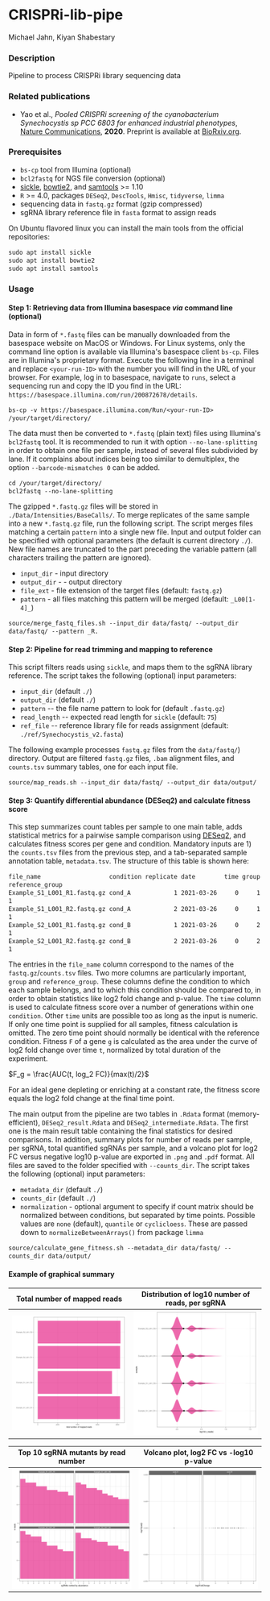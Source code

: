 CRISPRi-lib-pipe
================================
Michael Jahn, Kiyan Shabestary

### Description

Pipeline to process CRISPRi library sequencing data

### Related publications

- Yao et al., *Pooled CRISPRi screening of the cyanobacterium Synechocystis sp PCC 6803 for enhanced industrial phenotypes*, [Nature Communications](https://www.nature.com/articles/s41467-020-15491-7), **2020**. Preprint is available at [BioRxiv.org](https://www.biorxiv.org/content/10.1101/823534v2).

### Prerequisites

- `bs-cp` tool from Illumina (optional)
- `bcl2fastq` for NGS file conversion (optional)
- [sickle](https://github.com/najoshi/sickle),
  [bowtie2](http://bowtie-bio.sourceforge.net/bowtie2/index.shtml), 
  and [samtools](http://www.htslib.org/doc/) >= 1.10
- `R` >= 4.0, packages `DESeq2`, `DescTools`, `Hmisc`, `tidyverse`, `limma`
- sequencing data in `fastq.gz` format (gzip compressed)
- sgRNA library reference file in `fasta` format to assign reads

On Ubuntu flavored linux you can install the main tools from the official repositories:

```
sudo apt install sickle
sudo apt install bowtie2
sudo apt install samtools
```

### Usage

#### Step 1: Retrieving data from Illumina basespace *via* command line (optional)

Data in form of `*.fastq` files can be manually downloaded from the basespace website on MacOS or Windows.
For Linux systems, only the command line option is available via Illumina's basespace client `bs-cp`. Files are in Illumina's proprietary format. Execute the following line in a terminal and replace `<your-run-ID>` with the number you will find in the URL of your browser. For example, log in to basespace, navigate to `runs`, select a sequencing run and copy the ID you find in the URL: `https://basespace.illumina.com/run/200872678/details`.

```
bs-cp -v https://basespace.illumina.com/Run/<your-run-ID> /your/target/directory/
```

The data must then be converted to `*.fastq` (plain text) files using Illumina's `bcl2fastq` tool. It is recommended to run it with option `--no-lane-splitting` in order to obtain one file per sample, instead of several files subdivided by lane. If it complains about indices being too similar to demultiplex, the option `--barcode-mismatches 0` can be added.

```
cd /your/target/directory/
bcl2fastq --no-lane-splitting
```

The gzipped `*.fastq.gz` files will be stored in `./Data/Intensities/BaseCalls/`. To merge replicates of the same sample into a new `*.fastq.gz` file, run the following script. The script merges files matching a certain `pattern` into a single new file. Input and output folder can be specified with optional parameters (the default is current directory `./`). New file names are truncated to the part preceding the variable pattern (all characters trailing the pattern are ignored).

- `input_dir` - input directory
- `output_dir` - - output directory
- `file_ext` - file extension of the target files (default: `fastq.gz`)
- `pattern` - all files matching this pattern will be merged (default: `_L00[1-4]_`)

```
source/merge_fastq_files.sh --input_dir data/fastq/ --output_dir data/fastq/ --pattern _R.
```

#### Step 2: Pipeline for read trimming and mapping to reference

This script filters reads using `sickle`, and maps them to the sgRNA library reference. The script takes the following (optional) input parameters:

- `input_dir` (default `./`)
- `output_dir` (default `./`)
- `pattern` -- the file name pattern to look for (default `.fastq.gz`)
- `read_length` -- expected read length for `sickle` (default: `75`)
- `ref_file` -- reference library file for reads assignment (default: `./ref/Synechocystis_v2.fasta`)

The following example processes `fastq.gz` files from the `data/fastq/`) directory. Output are filtered `fastq.gz` files, `.bam` alignment files, and `counts.tsv` summary tables, one for each input file.

```
source/map_reads.sh --input_dir data/fastq/ --output_dir data/output/
```

#### Step 3:  Quantify differential abundance (DESeq2) and calculate fitness score

This step summarizes count tables per sample to one main table, adds statistical metrics for a pairwise sample comparison using [DESeq2](https://pubmed.ncbi.nlm.nih.gov/25516281/), and calculates fitness scores per gene and condition. Mandatory inputs are 1) the `counts.tsv` files from the previous step, and a tab-separated sample annotation table, `metadata.tsv`. The structure of this table is shown here: 

```
file_name                   condition replicate date        time group reference_group
Example_S1_L001_R1.fastq.gz cond_A            1 2021-03-26     0     1               1
Example_S1_L001_R2.fastq.gz cond_A            2 2021-03-26     0     1               1
Example_S2_L001_R1.fastq.gz cond_B            1 2021-03-26     0     2               1
Example_S2_L001_R2.fastq.gz cond_B            2 2021-03-26     0     2               1
```

The entries in the `file_name` column correspond to the names of the `fastq.gz`/`counts.tsv` files. Two more columns are particularly important, `group` and `reference_group`. These columns define the condition to which each sample belongs, and to which this condition should be compared to, in order to obtain statistics like log2 fold change and p-value. The `time` column is used to calculate fitness score over a number of generations within one `condition`. Other `time` units are possible too as long as the input is numeric. If only one time point is supplied for all samples, fitness calculation is omitted. The zero time point should normally be identical with the reference condition. Fitness `F` of a gene `g` is calculated as the area under the curve of log2 fold change over time `t`, normalized by total duration of the experiment.

$F_g = \frac{AUC(t, log_2 FC)}{max(t)/2}$

For an ideal gene depleting or enriching at a constant rate, the fitness score equals the log2 fold change at the final time point. 

The main output from the pipeline are two tables in `.Rdata` format (memory-efficient), `DESeq2_result.Rdata` and `DESeq2_intermediate.Rdata`. The first one is the main result table containing the final statistics for desired comparisons. In addition, summary plots for number of reads per sample, per sgRNA, total quantified sgRNAs per sample, and a volcano plot for log2 FC versus negative log10 p-value are exported in `.png` and `.pdf` format. All files are saved to the folder specified with `--counts_dir`. The script takes the following (optional) input parameters:

- `metadata_dir` (default `./`)
- `counts_dir` (default `./`)
- `normalization` - optional argument to specify if count matrix should be normalized between conditions, but separated by time points. Possible values are `none` (default), `quantile` or `cyclicloess`. These are passed down to `normalizeBetweenArrays()` from package `limma`


```
source/calculate_gene_fitness.sh --metadata_dir data/fastq/ --counts_dir data/output/
```

#### Example of graphical summary

Total number of mapped reads    |  Distribution of log10 number of reads, per sgRNA
:-------------------------:|:-------------------------:
![](data/output/plot_total_mapped_reads.png)  |  ![](data/output/plot_read_dist.png)

Top 10 sgRNA mutants by read number    |  Volcano plot, log2 FC vs -log10 p-value
:-------------------------:|:-------------------------:
![](data/output/plot_top_barcodes.png)  |  ![](data/output/plot_volcano.png)


